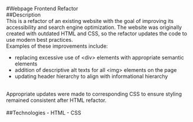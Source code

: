 #Webpage Frontend Refactor
<br/>
##Description
<br/>
This is a refactor of an existing website with the goal of improving its accessibility and search engine optimization. The website was originally created with outdated HTML and CSS, so the refactor updates the code to use modern best practices.
<br/>
Examples of these improvements include:
- replacing excessive use of &lt;div&gt; elements with appropriate semantic elements
- addition of descriptive alt texts for all &lt;img&gt; elements on the page
- updating header hierarchy to align with informational hierarchy
<br/>
Appropriate updates were made to corresponding CSS to ensure styling remained consistent after HTML refactor.
<br/>
<br/>
##Technologies
- HTML
- CSS

